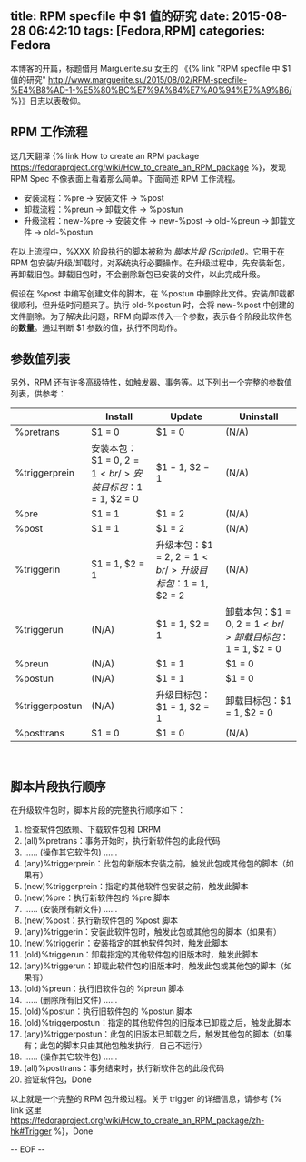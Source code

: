 title: RPM specfile 中 $1 值的研究
date: 2015-08-28 06:42:10
tags: [Fedora,RPM]
categories: Fedora
---

本博客的开篇，标题借用 Marguerite.su 女王的 《{% link "RPM specfile 中 $1 值的研究" http://www.marguerite.su/2015/08/02/RPM-specfile-%E4%B8%AD-1-%E5%80%BC%E7%9A%84%E7%A0%94%E7%A9%B6/ %}》日志以表敬仰。

## RPM 工作流程
这几天翻译 {% link How to create an RPM package https://fedoraproject.org/wiki/How_to_create_an_RPM_package %}，发现 RPM Spec 不像表面上看着那么简单。下面简述 RPM 工作流程。

- 安装流程：%pre -> 安装文件 -> %post
- 卸载流程：%preun -> 卸载文件 -> %postun
- 升级流程：new-%pre -> 安装文件 -> new-%post -> old-%preun -> 卸载文件 -> old-%postun

在以上流程中，%XXX 阶段执行的脚本被称为 *脚本片段 (Scriptlet)*。它用于在 RPM 包安装/升级/卸载时，对系统执行必要操作。在升级过程中，先安装新包，再卸载旧包。卸载旧包时，不会删除新包已安装的文件，以此完成升级。

假设在 %post 中编写创建文件的脚本，在 %postun 中删除此文件。安装/卸载都很顺利，但升级时问题来了。执行 old-%postun 时，会将 new-%post 中创建的文件删除。为了解决此问题，RPM 向脚本传入一个参数，表示各个阶段此软件包的**数量**。通过判断 $1 参数的值，执行不同动作。

## 参数值列表
另外，RPM 还有许多高级特性，如触发器、事务等。以下列出一个完整的参数值列表，供参考：

|         |Install|Update|Uninstall|
|---------|-------|------|---------|
|%pretrans|$1 = 0 |$1 = 0|(N/A)    |
|%triggerprein | 安装本包：$1 = 0, $2 = 1<br/>安装目标包：$1 = 1, $2 = 0|$1 = 1, $2 = 1|(N/A)|
|%pre | $1 = 1 |$1 = 2|(N/A)|
|%post | $1 = 1 |$1 = 2|(N/A)|
|%triggerin | $1 = 1, $2 = 1|升级本包：$1 = 2, $2 = 1<br/>升级目标包：$1 = 1, $2 = 2|(N/A)|
|%triggerun |(N/A)| $1 = 1, $2 = 1|卸载本包：$1 = 0, $2 = 1<br/>卸载目标包：$1 = 1, $2 = 0|
|%preun |(N/A)| $1 = 1 |$1 = 0|
|%postun |(N/A)| $1 = 1 |$1 = 0|
|%triggerpostun |(N/A)|升级目标包：$1 = 1, $2 = 1|卸载目标包：$1 = 1, $2 = 0|
|%posttrans|$1 = 0 |$1 = 0|(N/A)    |

<br>

## 脚本片段执行顺序
在升级软件包时，脚本片段的完整执行顺序如下：

1. 检查软件包依赖、下载软件包和 DRPM
2. (all)%pretrans：事务开始时，执行新软件包的此段代码
3. ...... (操作其它软件包) ......
4. (any)%triggerprein：此包的新版本安装之前，触发此包或其他包的脚本（如果有）
5. (new)%triggerprein：指定的其他软件包安装之前，触发此脚本
6. (new)%pre：执行新软件包的 %pre 脚本
7. ...... (安装所有新文件) ......
8. (new)%post：执行新软件包的 %post 脚本
9. (any)%triggerin：安装此软件包时，触发此包或其他包的脚本（如果有）
10. (new)%triggerin：安装指定的其他软件包时，触发此脚本
11. (old)%triggerun：卸载指定的其他软件包的旧版本时，触发此脚本
12. (any)%triggerun：卸载此软件包的旧版本时，触发此包或其他包的脚本（如果有）
13. (old)%preun：执行旧软件包的 %preun 脚本
14. ...... (删除所有旧文件) ......
15. (old)%postun：执行旧软件包的 %postun 脚本
16. (old)%triggerpostun：指定的其他软件包的旧版本已卸载之后，触发此脚本
17. (any)%triggerpostun：此包的旧版本已卸载之后，触发其他包的脚本（如果有；此包的脚本只由其他包触发执行，自己不运行）
18. ...... (操作其它软件包) ......
19. (all)%posttrans：事务结束时，执行新软件包的此段代码
20. 验证软件包，Done

以上就是一个完整的 RPM 包升级过程。关于 trigger 的详细信息，请参考 {% link 这里 https://fedoraproject.org/wiki/How_to_create_an_RPM_package/zh-hk#Trigger %}，Done

-- EOF --
